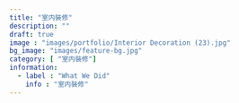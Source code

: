 ```yaml
---
title: "室内裝修"
description: ""
draft: true
image : "images/portfolio/Interior Decoration (23).jpg"
bg_image: "images/feature-bg.jpg"
category: [ "室内裝修"]
information:
  - label : "What We Did"
    info : "室内裝修"
---
```



